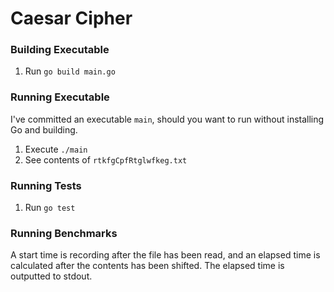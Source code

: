# Caesar Cipher

### Building Executable

1. Run `go build main.go`

### Running Executable

I've committed an executable `main`, should you want to run without installing Go and building.

1. Execute `./main`
2. See contents of `rtkfgCpfRtglwfkeg.txt`

### Running Tests

1. Run `go test`

### Running Benchmarks

A start time is recording after the file has been read, and an elapsed time is calculated after the contents has been
shifted. The elapsed time is outputted to stdout.
